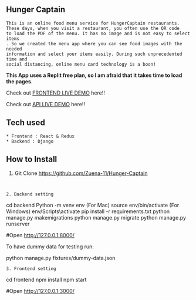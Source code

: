 ## Hunger Captain

```
This is an online food menu service for HungerCaptain restaurants.
These days, when you visit a restaurant, you often use the QR code
to load the PDF of the menu. It has no image and is not easy to select items
. So we created the menu app where you can see food images with the needed
information and select your items easily. During such unprecedented time and
social distancing, online menu card technology is a boon!

```
**This App uses a Replit free plan, so I am afraid that it takes time to load the pages.**

Check out [FRONTEND LIVE DEMO](https://hunger-captain-frontend.zuenauwimana.repl.co/) here!!

Check out [API LIVE DEMO](https://hunger-captian-backend.zuenauwimana.repl.co/) here!!

## Tech used

```
* Frontend : React & Redux
* Backend : Django
```

## How to Install

1. Git Clone https://github.com/Zuena-11/Hunger-Captain

```


2. Backend setting
```
cd backend
Python -m venv env
(For Mac) source env/bin/activate
(For Windows) env/Scripts\activate
pip install -r requirements.txt
python manage.py makemigrations
python manage.py migrate
python manage.py runserver

#Open http://127.0.0.1:8000/

To have dummy data for testing run:

python manage.py fixtures/dummy-data.json

```
3. Frontend setting
```
cd frontend
npm install
npm start

#Open http://127.0.0.1:3000/

```
```
